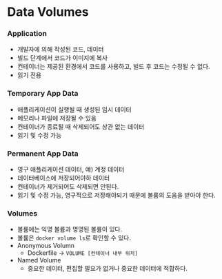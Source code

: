 # Data Volumes

### Application

- 개발자에 의해 작성된 코드, 데이터
- 빌드 단계에서 코드가 이미지에 복사
- 컨테이너는 제공된 환경에서 코드를 사용하고, 빌드 후 코드는 수정될 수 없다.
- 읽기 전용

### Temporary App Data

- 애플리케이션이 실행될 때 생성된 임시 데이터
- 메모리나 파일에 저장될 수 있음
- 컨테이너가 종료될 때 삭제되어도 상관 없는 데이터
- 읽기 및 수정 가능

### Permanent App Data

- 영구 애플리케이션 데이터, 예) 계정 데이터
- 데이터베이스에 저장되어야하 데이터
- 컨테이너가 제거되어도 삭제되면 안된다.
- 읽기 및 수정 가능, 영구적으로 저장해야되기 때문에 볼륨의 도움을 받아야 한다.

### Volumes

- 볼륨에는 익명 볼륨과 명명된 볼륨이 있다.
- 볼륨은 `docker volume ls`로 확인할 수 있다.
- Anonymous Volumn
    - Dockerfile → `VOLUME [컨테이너 내부 위치]`
- Named Volume
    - 중요한 데이터, 편집할 필요가 없거나 중요한 데이터에 적합하다.